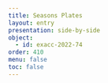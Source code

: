```yaml
---
title: Seasons Plates
layout: entry
presentation: side-by-side
object:
  - id: exacc-2022-74
order: 410
menu: false
toc: false
---
```

